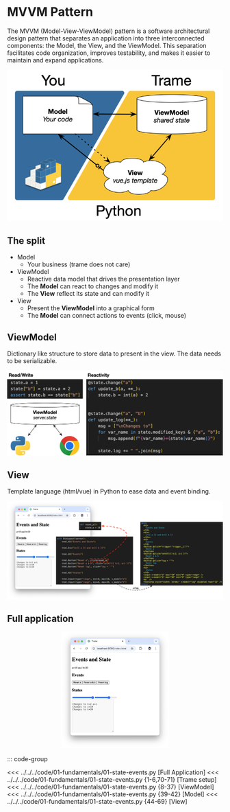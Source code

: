 # MVVM Pattern

The MVVM (Model-View-ViewModel) pattern is a software architectural design pattern that separates an application into three interconnected components: the Model, the View, and the ViewModel. This separation facilitates code organization, improves testability, and makes it easier to maintain and expand applications. 

![mvvm](./mvvm.png)

## The split

- Model
  - Your business (trame does not care)
- ViewModel
  - Reactive data model that drives the presentation layer
  - The __Model__ can react to changes and modify it
  - The __View__ reflect its state and can modify it
- View
  - Present the __ViewModel__ into a graphical form
  - The __Model__ can connect actions to events (click, mouse)

## ViewModel

Dictionary like structure to store data to present in the view. The data needs to be serializable.

![ViewModel](./viewmodel.jpg)

## View

Template language (html/vue) in Python to ease data and event binding.

![View](./view.jpg)

## Full application

<div style="width: 50%; margin: 0 auto;">

![App](./app.png)

</div>

::: code-group

<<< ../../../code/01-fundamentals/01-state-events.py [Full Application]
<<< ../../../code/01-fundamentals/01-state-events.py {1-6,70-71} [Trame setup]
<<< ../../../code/01-fundamentals/01-state-events.py {8-37} [ViewModel]
<<< ../../../code/01-fundamentals/01-state-events.py {39-42} [Model]
<<< ../../../code/01-fundamentals/01-state-events.py {44-69} [View]
